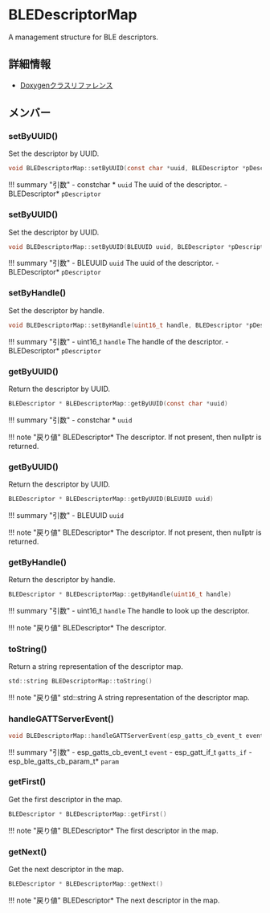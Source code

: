 # BLEDescriptorMap

A management structure for BLE descriptors. 

## 詳細情報

- [Doxygenクラスリファレンス](https://lang-ship.com/reference/ESP32/1.0.2/class_b_l_e_descriptor_map.html)

## メンバー

### setByUUID()
Set the descriptor by UUID.


```c
void BLEDescriptorMap::setByUUID(const char *uuid, BLEDescriptor *pDescriptor)
```

!!! summary "引数"
	- constchar * `uuid` The uuid of the descriptor. 
	- BLEDescriptor* `pDescriptor` 



### setByUUID()
Set the descriptor by UUID.


```c
void BLEDescriptorMap::setByUUID(BLEUUID uuid, BLEDescriptor *pDescriptor)
```

!!! summary "引数"
	- BLEUUID `uuid` The uuid of the descriptor. 
	- BLEDescriptor* `pDescriptor` 



### setByHandle()
Set the descriptor by handle.


```c
void BLEDescriptorMap::setByHandle(uint16_t handle, BLEDescriptor *pDescriptor)
```

!!! summary "引数"
	- uint16_t `handle` The handle of the descriptor. 
	- BLEDescriptor* `pDescriptor` 



### getByUUID()
Return the descriptor by UUID.


```c
BLEDescriptor * BLEDescriptorMap::getByUUID(const char *uuid)
```

!!! summary "引数"
	- constchar * `uuid` 

!!! note "戻り値"
	BLEDescriptor* The descriptor. If not present, then nullptr is returned. 



### getByUUID()
Return the descriptor by UUID.


```c
BLEDescriptor * BLEDescriptorMap::getByUUID(BLEUUID uuid)
```

!!! summary "引数"
	- BLEUUID `uuid` 

!!! note "戻り値"
	BLEDescriptor* The descriptor. If not present, then nullptr is returned. 



### getByHandle()
Return the descriptor by handle.


```c
BLEDescriptor * BLEDescriptorMap::getByHandle(uint16_t handle)
```

!!! summary "引数"
	- uint16_t `handle` The handle to look up the descriptor. 

!!! note "戻り値"
	BLEDescriptor* The descriptor. 



### toString()
Return a string representation of the descriptor map.



```c
std::string BLEDescriptorMap::toString()
```

!!! note "戻り値"
	std::string A string representation of the descriptor map. 



### handleGATTServerEvent()



```c
void BLEDescriptorMap::handleGATTServerEvent(esp_gatts_cb_event_t event, esp_gatt_if_t gatts_if, esp_ble_gatts_cb_param_t *param)
```

!!! summary "引数"
	- esp_gatts_cb_event_t `event` 
	- esp_gatt_if_t `gatts_if` 
	- esp_ble_gatts_cb_param_t* `param` 



### getFirst()
Get the first descriptor in the map.



```c
BLEDescriptor * BLEDescriptorMap::getFirst()
```

!!! note "戻り値"
	BLEDescriptor* The first descriptor in the map. 



### getNext()
Get the next descriptor in the map.



```c
BLEDescriptor * BLEDescriptorMap::getNext()
```

!!! note "戻り値"
	BLEDescriptor* The next descriptor in the map. 



